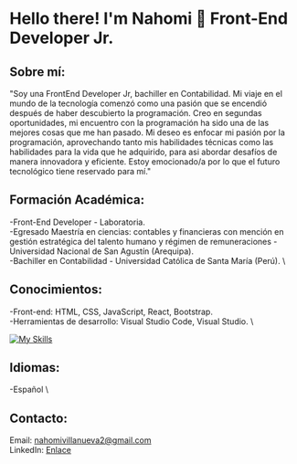 # Hello there! I'm Nahomi 👋  Front-End Developer Jr.

## Sobre mí: 
"Soy una FrontEnd Developer Jr, bachiller en Contabilidad. 
Mi viaje en el mundo de la tecnología comenzó como una pasión que se encendió después de haber descubierto la programación. 
Creo en segundas oportunidades, mi encuentro con la programación ha sido una de las mejores cosas que me han pasado. 
Mi deseo es enfocar mi pasión por la programación, aprovechando tanto mis habilidades técnicas como las habilidades para la vida que he adquirido, para asi abordar desafíos de manera innovadora y eficiente. 
Estoy emocionado/a por lo que el futuro tecnológico tiene reservado para mí."

## Formación Académica: 
-Front-End Developer - Laboratoria. \
-Egresado Maestría en ciencias: contables y financieras con mención en gestión estratégica del talento humano y régimen de remuneraciones - Universidad Nacional de San Agustín (Arequipa). \
-Bachiller en Contabilidad - Universidad Católica de Santa María (Perú). \

## Conocimientos: 
-Front-end: HTML, CSS, JavaScript, React, Bootstrap. \
-Herramientas de desarrollo: Visual Studio Code, Visual Studio. \

[![My Skills](https://skillicons.dev/icons?i=js,html,css,react,figma,nodejs,jest,firebase,cloudfare)](https://skillicons.dev)


## Idiomas: 
-Español \

## Contacto: 
Email: nahomivillanueva2@gmail.com \
LinkedIn: [Enlace](https://www.linkedin.com/in/nahomi-isbel-villanueva-rojas-1a8a48278/)
